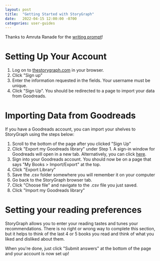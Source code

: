 ```yaml
---
layout: post
title:  "Getting Started with StoryGraph"
date:   2022-04-15 12:00:00 -0700
categories: user-guides
---
```


Thanks to Amruta Ranade for the [writing prompt](https://techwriting.ck.page/posts/ask-me-anything-about-tech-writing-portfolios)!

# Setting Up Your Account
1.	Log on to [thestorygraph.com](https://www.thestorygraph.com) in your browser.
2.  Click "Sign up"
2.	Enter the information requested in the fields. Your username must be unique.
3.	Click "Sign Up". You should be redirected to a page to import your data from Goodreads.

# Importing Data from Goodreads
If you have a Goodreads account, you can import your shelves to StoryGraph using the steps below:
1.	Scroll to the bottom of the page after you clicked "Sign Up"
2.	Click "Export my Goodreads library" under Step 1. A sign-in window for Goodreads will open in a new tab. Alternatively, you can click [here](https://www.goodreads.com/review/import).
3.	Sign into your Goodreads account. You should now be on a page that says "My Books > Import/Export" at the top.
4.	Click "Export Library"
5.	Save the .csv folder somewhere you will remember it on your computer
6.	Go back to the StoryGraph browser tab.
7.	Click "Choose file" and navigate to the .csv file you just saved.
8.	Click "Import my Goodreads library"

# Setting your reading preferences
StoryGraph allows you to enter your reading tastes and tunes your recommendations. There is no right or wrong way to complete this section, but it helps to think of the last 4 or 5 books you read and think of what you liked and disliked about them.

When you're done, just click "Submit answers" at the bottom of the page and your account is now set up!
